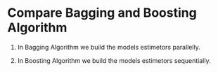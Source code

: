 
# Compare Bagging and Boosting Algorithm

1) In Bagging Algorithm we build the models estimetors parallelly.

2) In Boosting Algorithm we build the models estimetors sequentially.
